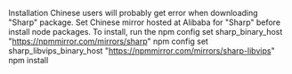 Installation
Chinese users will probably get error when downloading "Sharp" package.
Set Chinese mirror hosted at Alibaba for "Sharp" before install node packages.
To install, run the
npm config set sharp_binary_host "https://npmmirror.com/mirrors/sharp"
npm config set sharp_libvips_binary_host "https://npmmirror.com/mirrors/sharp-libvips"
npm install